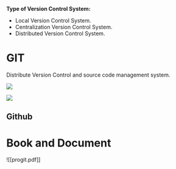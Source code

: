 

**Type of Version Control System:**
- Local Version Control System.
- Centralization Version Control System.
- Distributed Version Control System.

# GIT

Distribute Version Control and source code management system.

![](https://www.youtube.com/watch?v=RxHJdapz2p0)


![](https://www.youtube.com/watch?v=Uszj_k0DGsg)


## Github




# Book and Document
![[progit.pdf]]